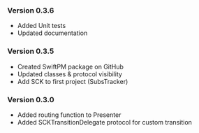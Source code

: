 ### Version 0.3.6
- Added Unit tests
- Updated documentation

### Version 0.3.5
- Created SwiftPM package on GitHub
- Updated classes & protocol visibility
- Add SCK to first project (SubsTracker)

### Version 0.3.0
- Added routing function to Presenter
- Added SCKTransitionDelegate protocol for custom transition
